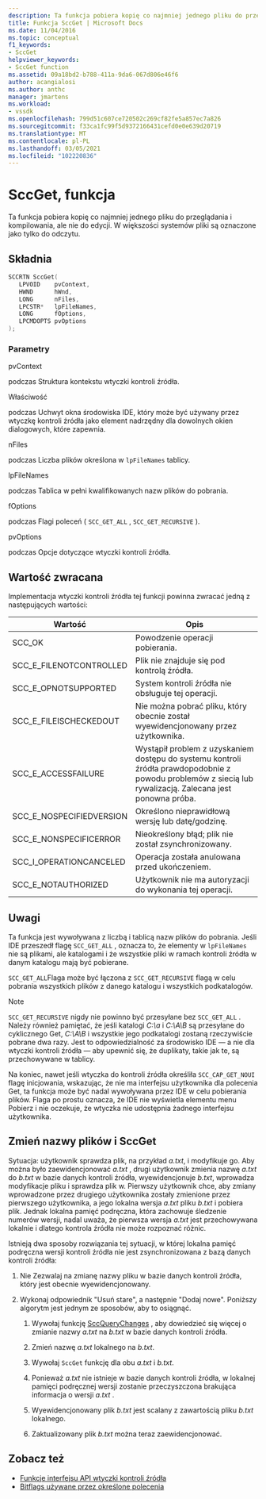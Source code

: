 ```yaml
---
description: Ta funkcja pobiera kopię co najmniej jednego pliku do przeglądania i kompilowania, ale nie do edycji.
title: Funkcja SccGet | Microsoft Docs
ms.date: 11/04/2016
ms.topic: conceptual
f1_keywords:
- SccGet
helpviewer_keywords:
- SccGet function
ms.assetid: 09a18bd2-b788-411a-9da6-067d806e46f6
author: acangialosi
ms.author: anthc
manager: jmartens
ms.workload:
- vssdk
ms.openlocfilehash: 799d51c607ce720502c269cf82fe5a857ec7a826
ms.sourcegitcommit: f33ca1fc99f5d9372166431cefd0e0e639d20719
ms.translationtype: MT
ms.contentlocale: pl-PL
ms.lasthandoff: 03/05/2021
ms.locfileid: "102220836"
---
```

# <a name="sccget-function"></a>SccGet, funkcja
Ta funkcja pobiera kopię co najmniej jednego pliku do przeglądania i kompilowania, ale nie do edycji. W większości systemów pliki są oznaczone jako tylko do odczytu.

## <a name="syntax"></a>Składnia

```cpp
SCCRTN SccGet(
   LPVOID    pvContext,
   HWND      hWnd,
   LONG      nFiles,
   LPCSTR*   lpFileNames,
   LONG      fOptions,
   LPCMDOPTS pvOptions
);
```

### <a name="parameters"></a>Parametry
 pvContext

podczas Struktura kontekstu wtyczki kontroli źródła.

 Właściwość

podczas Uchwyt okna środowiska IDE, który może być używany przez wtyczkę kontroli źródła jako element nadrzędny dla dowolnych okien dialogowych, które zapewnia.

 nFiles

podczas Liczba plików określona w `lpFileNames` tablicy.

 lpFileNames

podczas Tablica w pełni kwalifikowanych nazw plików do pobrania.

 fOptions

podczas Flagi poleceń ( `SCC_GET_ALL` , `SCC_GET_RECURSIVE` ).

 pvOptions

podczas Opcje dotyczące wtyczki kontroli źródła.

## <a name="return-value"></a>Wartość zwracana
 Implementacja wtyczki kontroli źródła tej funkcji powinna zwracać jedną z następujących wartości:

|Wartość|Opis|
|-----------|-----------------|
|SCC_OK|Powodzenie operacji pobierania.|
|SCC_E_FILENOTCONTROLLED|Plik nie znajduje się pod kontrolą źródła.|
|SCC_E_OPNOTSUPPORTED|System kontroli źródła nie obsługuje tej operacji.|
|SCC_E_FILEISCHECKEDOUT|Nie można pobrać pliku, który obecnie został wyewidencjonowany przez użytkownika.|
|SCC_E_ACCESSFAILURE|Wystąpił problem z uzyskaniem dostępu do systemu kontroli źródła prawdopodobnie z powodu problemów z siecią lub rywalizacją. Zalecana jest ponowna próba.|
|SCC_E_NOSPECIFIEDVERSION|Określono nieprawidłową wersję lub datę/godzinę.|
|SCC_E_NONSPECIFICERROR|Nieokreślony błąd; plik nie został zsynchronizowany.|
|SCC_I_OPERATIONCANCELED|Operacja została anulowana przed ukończeniem.|
|SCC_E_NOTAUTHORIZED|Użytkownik nie ma autoryzacji do wykonania tej operacji.|

## <a name="remarks"></a>Uwagi
 Ta funkcja jest wywoływana z liczbą i tablicą nazw plików do pobrania. Jeśli IDE przeszedł flagę `SCC_GET_ALL` , oznacza to, że elementy w `lpFileNames` nie są plikami, ale katalogami i że wszystkie pliki w ramach kontroli źródła w danym katalogu mają być pobierane.

 `SCC_GET_ALL`Flaga może być łączona z `SCC_GET_RECURSIVE` flagą w celu pobrania wszystkich plików z danego katalogu i wszystkich podkatalogów.

> [!NOTE]
> `SCC_GET_RECURSIVE` nigdy nie powinno być przesyłane bez `SCC_GET_ALL` . Należy również pamiętać, że jeśli katalogi *C:\a* i *C:\A\B* są przesyłane do cyklicznego Get, *C:\A\B* i wszystkie jego podkatalogi zostaną rzeczywiście pobrane dwa razy. Jest to odpowiedzialność za środowisko IDE — a nie dla wtyczki kontroli źródła — aby upewnić się, że duplikaty, takie jak te, są przechowywane w tablicy.

 Na koniec, nawet jeśli wtyczka do kontroli źródła określiła `SCC_CAP_GET_NOUI` flagę inicjowania, wskazując, że nie ma interfejsu użytkownika dla polecenia Get, ta funkcja może być nadal wywoływana przez IDE w celu pobierania plików. Flaga po prostu oznacza, że IDE nie wyświetla elementu menu Pobierz i nie oczekuje, że wtyczka nie udostępnia żadnego interfejsu użytkownika.

## <a name="rename-files-and-sccget"></a>Zmień nazwy plików i SccGet
 Sytuacja: użytkownik sprawdza plik, na przykład *a.txt*, i modyfikuje go. Aby można było zaewidencjonować *a.txt* , drugi użytkownik zmienia nazwę *a.txt* do *b.txt* w bazie danych kontroli źródła, wyewidencjonuje *b.txt*, wprowadza modyfikacje pliku i sprawdza plik w. Pierwszy użytkownik chce, aby zmiany wprowadzone przez drugiego użytkownika zostały zmienione przez pierwszego użytkownika, a jego lokalna wersja *a.txt* pliku *b.txt* i pobiera plik. Jednak lokalna pamięć podręczna, która zachowuje śledzenie numerów wersji, nadal uważa, że pierwsza wersja *a.txt* jest przechowywana lokalnie i dlatego kontrola źródła nie może rozpoznać różnic.

 Istnieją dwa sposoby rozwiązania tej sytuacji, w której lokalna pamięć podręczna wersji kontroli źródła nie jest zsynchronizowana z bazą danych kontroli źródła:

1. Nie Zezwalaj na zmianę nazwy pliku w bazie danych kontroli źródła, który jest obecnie wyewidencjonowany.

2. Wykonaj odpowiednik "Usuń stare", a następnie "Dodaj nowe". Poniższy algorytm jest jednym ze sposobów, aby to osiągnąć.

    1. Wywołaj funkcję [SccQueryChanges](../extensibility/sccquerychanges-function.md) , aby dowiedzieć się więcej o zmianie nazwy *a.txt* na *b.txt* w bazie danych kontroli źródła.

    2. Zmień nazwę *a.txt* lokalnego na *b.txt*.

    3. Wywołaj `SccGet` funkcję dla obu *a.txt* i *b.txt*.

    4. Ponieważ *a.txt* nie istnieje w bazie danych kontroli źródła, w lokalnej pamięci podręcznej wersji zostanie przeczyszczona brakująca informacja o wersji *a.txt* .

    5. Wyewidencjonowany plik *b.txt* jest scalany z zawartością pliku *b.txt* lokalnego.

    6. Zaktualizowany plik *b.txt* można teraz zaewidencjonować.

## <a name="see-also"></a>Zobacz też
- [Funkcje interfejsu API wtyczki kontroli źródła](../extensibility/source-control-plug-in-api-functions.md)
- [Bitflags używane przez określone polecenia](../extensibility/bitflags-used-by-specific-commands.md)
